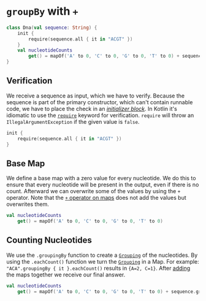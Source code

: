 # `groupBy` with `+`

```kotlin
class Dna(val sequence: String) {
    init {
        require(sequence.all { it in "ACGT" })
    }
    val nucleotideCounts
        get() = mapOf('A' to 0, 'C' to 0, 'G' to 0, 'T' to 0) + sequence.groupingBy { it }.eachCount()
}
```

## Verification
We receive a sequence as input, which we have to verify.
Because the sequence is part of the primary constructor, which can't contain runnable code, we have to place the check in an [_initializer block_][stdlib-constructors].
In Kotlin it's idiomatic to use the [`require`][stdlib-require] keyword for verification.
`require` will throw an `IllegalArgumentException` if the given value is `false`.
```kotlin
init {
    require(sequence.all { it in "ACGT" })
}
```

## Base Map
We define a base map with a zero value for every nucleotide.
We do this to ensure that every nucleotide will be present in the output, even if there is no count.
Afterward we can overwrite some of the values by using the `+` operator.
Note that the [`+` operator on maps][map-plus] does not add the values but overwrites them.
```kotlin
val nucleotideCounts
    get() = mapOf('A' to 0, 'C' to 0, 'G' to 0, 'T' to 0)
```

## Counting Nucleotides
We use the `.groupingBy` function to create a [`Grouping`][stdlib-grouping] of the nucleotides.
By using the `.eachCount()` function we turn the [`Grouping`][stdlib-grouping] in a Map.
For example: `"ACA".groupingBy { it }.eachCount()` results in `{A=2, C=1}`.
After [adding][map-plus] the maps together we receive our final answer.
```kotlin
val nucleotideCounts
    get() = mapOf('A' to 0, 'C' to 0, 'G' to 0, 'T' to 0) + sequence.groupingBy { it }.eachCount()
```

[stdlib-require]: https://kotlinlang.org/api/latest/jvm/stdlib/kotlin/require.html
[stdlib-constructors]: https://kotlinlang.org/docs/classes.html#constructors
[stdlib-grouping]: https://kotlinlang.org/api/latest/jvm/stdlib/kotlin.collections/-grouping/
[stdlib-eachcount]: https://kotlinlang.org/api/latest/jvm/stdlib/kotlin.collections/each-count.html
[map-plus]: https://kotlinlang.org/docs/map-operations.html#plus-and-minus-operators
